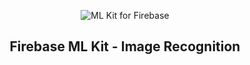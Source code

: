 <div align="center">
  
  ![ML Kit for Firebase](https://cdn.auth0.com/blog/ml-kit-sdk/android-ml-kit-machine-learning-sdk-logo.png) 
  
  ## Firebase ML Kit - Image Recognition
  
  
</div>

